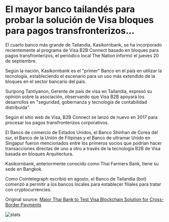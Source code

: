 # El mayor banco tailandés para probar la solución de Visa bloques para pagos transfronterizos...

El cuarto banco más grande de Tailandia, Kasikornbank, se ha incorporado recientemente al programa de Visa B2B Connect basado en bloques para pagos transfronterizos, el periódico local The Nation informó el jueves 20 de septiembre.

Según la nación, Kasikornbank es el "primer" Banco en el país en utilizar la tecnología, estableciendo el escenario para un uso más extendido de la bloques en el sector bancario del país.

Suripong Tantiyanon, Gerente de país de visa en Tailandia, expresó su opinión sobre la asociación, observando que Visa B2B apoyará los desarrollos en "seguridad, gobernanza y tecnología de contabilidad distribuida".

Según el sitio web de Visa, B2B Connect se lanzó de nuevo en 2017 para procesar los pagos transfronterizos corporativos.

El Banco de comercio de Estados Unidos, el Banco Shinhan de Corea del sur, el Banco de la Unión de Filipinas y el Banco de ultramar Unido en Singapur fueron mencionados entre los primeros socios que podrían hacer transacciones directas de uno a otro a través de la tecnología B2B de Visa basada en bloques Arquitectura.

Kasikornbank, anteriormente conocido como Thai Farmers Bank, tiene su sede en Bangkok.

Como Cointelegraph escribió en agosto, el Banco de Tailandia (bot) comenzó a permitir a los bancos locales para establecer filiales para tratar con cryptocurrencies.

Original source: [Major Thai Bank to Test Visa Blockchain Solution for Cross-Border Payments](https://cointelegraph.com/news/major-thai-bank-to-test-visa-blockchain-solution-for-cross-border-payments)

![stats](https://c.statcounter.com/11760860/0/a89fa40b/1/ "stats")